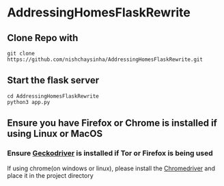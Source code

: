 # AddressingHomesFlaskRewrite
## Clone Repo with

```
git clone https://github.com/nishchaysinha/AddressingHomesFlaskRewrite.git
```
## Start the flask server

```
cd AddressingHomesFlaskRewrite
python3 app.py
```

## Ensure you have Firefox or Chrome is installed if using Linux or MacOS
### Ensure [Geckodriver](https://github.com/mozilla/geckodriver/releases "Geckodriver") is installed if Tor or Firefox is being used

If using chrome(on windows or linux), please install the [Chromedriver](https://chromedriver.chromium.org/downloads "Chromedriver") and place it in the project directory
